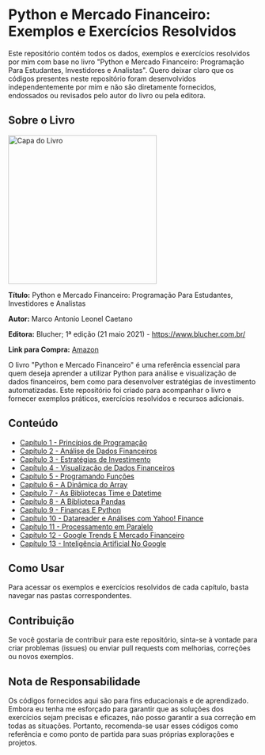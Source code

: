 # Python e Mercado Financeiro: Exemplos e Exercícios Resolvidos

Este repositório contém todos os dados, exemplos e exercícios resolvidos por mim com base no livro "Python e Mercado Financeiro: Programação Para Estudantes, Investidores e Analistas". Quero deixar claro que os códigos presentes neste repositório foram desenvolvidos independentemente por mim e não são diretamente fornecidos, endossados ou revisados pelo autor do livro ou pela editora.

## Sobre o Livro

<img src="https://storage.blucher.com.br/book/galery/3D_RGB_Python_e_mercado_financeiro.png" alt="Capa do Livro" width="300">

**Título:** Python e Mercado Financeiro: Programação Para Estudantes, Investidores e Analistas

**Autor:** Marco Antonio Leonel Caetano

**Editora:** Blucher; 1ª edição (21 maio 2021) - https://www.blucher.com.br/

**Link para Compra:** <a target="_blank" href="https://www.amazon.com.br/gp/search?ie=UTF8&tag=gustavorosso-20&linkCode=ur2&linkId=f1e271cfc2549b0b16268c131bf693c7&camp=1789&creative=9325&index=books&keywords=Python e Mercado Financeiro: Programação Para Estudantes, Investidores e Analistas ">Amazon</a>

O livro "Python e Mercado Financeiro" é uma referência essencial para quem deseja aprender a utilizar Python para análise e visualização de dados financeiros, bem como para desenvolver estratégias de investimento automatizadas. Este repositório foi criado para acompanhar o livro e fornecer exemplos práticos, exercícios resolvidos e recursos adicionais.

## Conteúdo

- [Capítulo 1 - Princípios de Programação](https://github.com/GustavoRosso/PythonEMercadoFinanceiro/blob/main/CAP%C3%8DTULO_1_PRINC%C3%8DPIOS_DE_PROGRAMA%C3%87%C3%83O.ipynb)
- [Capítulo 2 - Análise de Dados Financeiros](https://github.com/GustavoRosso/PythonEMercadoFinanceiro/blob/main/CAP%C3%8DTULO_2_ITERA%C3%87%C3%83O_E_DECIS%C3%83O.ipynb)
- [Capítulo 3 - Estratégias de Investimento](https://github.com/GustavoRosso/PythonEMercadoFinanceiro/blob/main/CAP%C3%8DTULO_3_EXPLORA%C3%87%C3%83O_A_ESTAT%C3%8DSTICA_NO_MERCADO.ipynb)
- [Capítulo 4 - Visualização de Dados Financeiros](https://github.com/GustavoRosso/PythonEMercadoFinanceiro/blob/main/CAP%C3%8DTULO_4_GR%C3%81FICOS_PARA_AN%C3%81LISES_E_OPERA%C3%87%C3%95ES.ipynb)
- [Capítulo 5 - Programando Funções](https://github.com/GustavoRosso/PythonEMercadoFinanceiro/blob/main/CAP%C3%8DTULO_5_PROGRAMANDO_FUN%C3%87%C3%95ES.ipynb)
- [Capítulo 6 - A Dinâmica do Array](https://github.com/GustavoRosso/PythonEMercadoFinanceiro/blob/main/CAP%C3%8DTULO_6_A_DIN%C3%83MICA_DO_ARRAY.ipynb)
- [Capítulo 7 - As Bibliotecas Time e Datetime](https://github.com/GustavoRosso/PythonEMercadoFinanceiro/blob/main/CAP%C3%8DTULO_7_AS_BIBLIOTECAS_TIME_E_DATETIME.ipynb)
- [Capítulo 8 - A Biblioteca Pandas](https://github.com/GustavoRosso/PythonEMercadoFinanceiro/blob/main/CAP%C3%8DTULO_8_A_BIBLIOTECA_PANDAS.ipynb)
- [Capítulo 9 - Finanças E Python](https://github.com/GustavoRosso/PythonEMercadoFinanceiro/blob/main/CAP%C3%8DTULO_9_FINAN%C3%87AS_E_PYTHON.ipynb)
- [Capítulo 10 - Datareader e Análises com Yahoo! Finance](https://github.com/GustavoRosso/PythonEMercadoFinanceiro/blob/main/CAP%C3%8DTULO_10_DATAREADER_E_AN%C3%81LISES_COM_YAHOO!_FINANCE.ipynb)
- [Capítulo 11 - Processamento em Paralelo](https://github.com/GustavoRosso/PythonEMercadoFinanceiro/blob/main/CAP%C3%8DTULO_11_PROCESSAMENTO_EM_PARALELO.ipynb)
- [Capítulo 12 - Google Trends E Mercado Financeiro](https://github.com/GustavoRosso/PythonEMercadoFinanceiro/blob/main/CAP%C3%8DTULO_12_GOOGLE_TRENDS_E_MERCADO_FINANCEIRO.ipynb)
- [Capítulo 13 - Inteligência Artificial No Google](https://github.com/GustavoRosso/PythonEMercadoFinanceiro/blob/main/CAP%C3%8DTULO_13_INTELIG%C3%8ANCIA_ARTIFICIAL_NO_GOOGLE.ipynb)

## Como Usar

Para acessar os exemplos e exercícios resolvidos de cada capítulo, basta navegar nas pastas correspondentes.

## Contribuição

Se você gostaria de contribuir para este repositório, sinta-se à vontade para criar problemas (issues) ou enviar pull requests com melhorias, correções ou novos exemplos.

## Nota de Responsabilidade
Os códigos fornecidos aqui são para fins educacionais e de aprendizado. Embora eu tenha me esforçado para garantir que as soluções dos exercícios sejam precisas e eficazes, não posso garantir a sua correção em todas as situações. Portanto, recomenda-se usar esses códigos como referência e como ponto de partida para suas próprias explorações e projetos.
